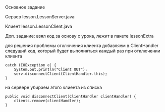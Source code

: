 Основное задание 

Сервер lesson.LessonServer.java

Клиент lesson.LessonClient.java

Доп. задание:
взял код за основу с урока, лежит в пакете lessonExtra

для решения проблемы отключения клиента добавляем в ClientHandler следущий код, который будет выполняться каждый раз при отключении клиента
```
catch (IOException e) {
    System.out.println("Client OUT");
    serv.disconnectClient(ClientHandler.this);
}
```
на сервере убираем этого клиента из списка
```
public void disconnectClient(ClientHandler clientHandler) {
    clients.remove(clientHandler);
}
```



